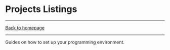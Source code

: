 # Projects Listings

-----

[Back to homepage](..)

-----

Guides on how to set up your programming environment.
